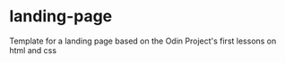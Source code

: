 # landing-page
Template for a landing page based on the Odin Project's first lessons on html and css 
